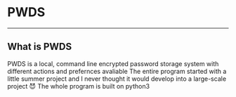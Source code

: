 # PWDS #
- - - -
## What is PWDS ##
PWDS is a local, command line encrypted password storage system with different actions and prefernces avaliable 
The entire program started with a little summer project and I never thought it would develop into a large-scale project :smiling_imp:
The whole program is built on python3

